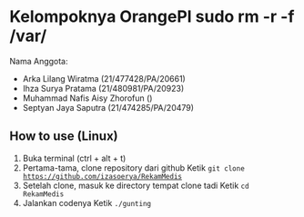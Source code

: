 # Kelompoknya OrangePI sudo rm -r -f /var/



Nama Anggota: 
- Arka Lilang Wiratma (21/477428/PA/20661)
- Ihza Surya Pratama (21/480981/PA/20923)
- Muhammad Nafis Aisy Zhorofun ()
- Septyan Jaya Saputra (21/474285/PA/20479)



How to use (Linux)
-
1.  Buka terminal (ctrl + alt + t)
2.  Pertama-tama, clone repository dari github 
    Ketik <code>git clone https://github.com/izasoerya/RekamMedis</code>
3.  Setelah clone, masuk ke directory tempat clone tadi
    Ketik <code>cd RekamMedis</code>
4.  Jalankan codenya 
    Ketik <code>./gunting</code>


<!---
Ya sorry, bisanya update kecil-kecilan doang... Biar enak pake <a href="https://github.com/git-for-windows/git/releases/download/v2.26.1.windows.1/Git-2.26.1-64-bit.exe">GitBash For Windows</a> atau kalau di Linux ya langsung aja pake <code>git</code> aja.


Tata cara pake Git
-

- Clone repo <code>git clone https://github.com/ledleledle/RekamMedis.git</code>
- Pantau update dengan <code>git fetch</code>
- Dan dapatkan update dengan <code>git merge</code>

Rancangan Sistem
-

![rancangansistem](https://raw.githubusercontent.com/ledleledle/RekamMedis/master/blueprint/rancangan.png)

For now its done :)

-->